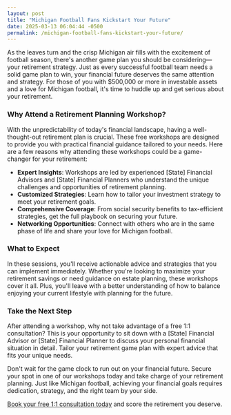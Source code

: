 ```yaml
---
layout: post
title: "Michigan Football Fans Kickstart Your Future"
date: 2025-03-13 06:04:44 -0500
permalink: /michigan-football-fans-kickstart-your-future/
---
```



As the leaves turn and the crisp Michigan air fills with the excitement of football season, there's another game plan you should be considering—your retirement strategy. Just as every successful football team needs a solid game plan to win, your financial future deserves the same attention and strategy. For those of you with $500,000 or more in investable assets and a love for Michigan football, it's time to huddle up and get serious about your retirement.

### Why Attend a Retirement Planning Workshop?

With the unpredictability of today's financial landscape, having a well-thought-out retirement plan is crucial. These free workshops are designed to provide you with practical financial guidance tailored to your needs. Here are a few reasons why attending these workshops could be a game-changer for your retirement:

- **Expert Insights**: Workshops are led by experienced [State] Financial Advisors and [State] Financial Planners who understand the unique challenges and opportunities of retirement planning.
- **Customized Strategies**: Learn how to tailor your investment strategy to meet your retirement goals.
- **Comprehensive Coverage**: From social security benefits to tax-efficient strategies, get the full playbook on securing your future.
- **Networking Opportunities**: Connect with others who are in the same phase of life and share your love for Michigan football.

### What to Expect

In these sessions, you'll receive actionable advice and strategies that you can implement immediately. Whether you're looking to maximize your retirement savings or need guidance on estate planning, these workshops cover it all. Plus, you'll leave with a better understanding of how to balance enjoying your current lifestyle with planning for the future.

### Take the Next Step

After attending a workshop, why not take advantage of a free 1:1 consultation? This is your opportunity to sit down with a [State] Financial Advisor or [State] Financial Planner to discuss your personal financial situation in detail. Tailor your retirement game plan with expert advice that fits your unique needs.

Don't wait for the game clock to run out on your financial future. Secure your spot in one of our workshops today and take charge of your retirement planning. Just like Michigan football, achieving your financial goals requires dedication, strategy, and the right team by your side.

[Book your free 1:1 consultation today](https://workshopsforretirement.com) and score the retirement you deserve.